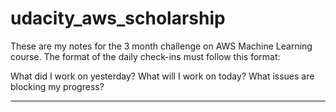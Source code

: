 # udacity_aws_scholarship

These are my notes for the 3 month challenge on AWS Machine Learning course. The format of the daily check-ins must follow this format:

What did I work on yesterday?
What will I work on today?
What issues are blocking my progress?

---
